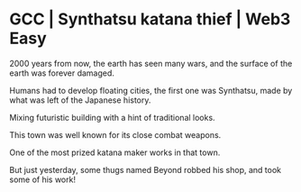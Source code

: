 # GCC | Synthatsu katana thief | Web3 Easy

2000 years from now, the earth has seen many wars, and the surface of the earth was forever damaged.
  
Humans had to develop floating cities, the first one was Synthatsu, made by what was left of the Japanese history.
  
Mixing futuristic building with a hint of traditional looks.
  
This town was well known for its close combat weapons.
 
One of the most prized katana maker works in that town.
  
But just yesterday, some thugs named Beyond robbed his shop, and took some of his work!
